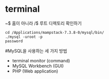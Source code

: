 # terminal
~$ 홈이 아니라 /$ 루트 디렉토리 확인하기

    cd /Applications/mampstack-7.3.8-0/mysql/bin/
    ./mysql -uroot -p
    password

#MySQL을 사용하는 세 가지 방법

* terminal monitor (command)
* MySQL Workbench (GUI)
* PHP (Web application)
